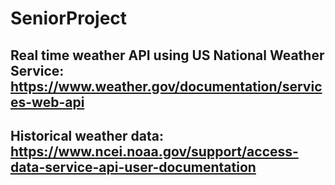 # SeniorProject

## Real time weather API using US National Weather Service: https://www.weather.gov/documentation/services-web-api


## Historical weather data: https://www.ncei.noaa.gov/support/access-data-service-api-user-documentation
